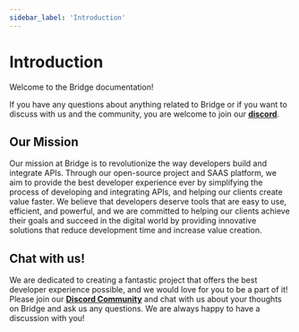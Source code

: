 ```yaml
---
sidebar_label: 'Introduction'
---
```


# Introduction

Welcome to the Bridge documentation!

If you have any questions about anything related to Bridge or if you want to discuss with us and the community, you are welcome to join our **[discord](https://discord.gg/yxjrwm7Bfr)**.

## Our Mission

Our mission at Bridge is to revolutionize the way developers build and integrate APIs. Through our open-source project and SAAS platform, we aim to provide the best developer experience ever by simplifying the process of developing and integrating APIs, and helping our clients create value faster. We believe that developers deserve tools that are easy to use, efficient, and powerful, and we are committed to helping our clients achieve their goals and succeed in the digital world by providing innovative solutions that reduce development time and increase value creation.

## Chat with us!

We are dedicated to creating a fantastic project that offers the best developer experience possible, and we would love for you to be a part of it! Please join our **[Discord Community](https://discord.gg/yxjrwm7Bfr)** and chat with us about your thoughts on Bridge and ask us any questions. We are always happy to have a discussion with you!
